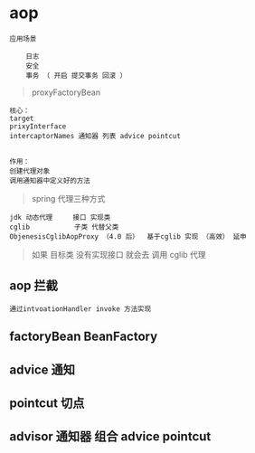 

# aop

    应用场景
    
        日志
        安全
        事务 （ 开启 提交事务 回滚 ）
        
> proxyFactoryBean
    
    核心：
    target
    prixyInterface
    intercaptorNames 通知器 列表 advice pointcut
    
    
    作用：
    创建代理对象
    调用通知器中定义好的方法
    
> spring 代理三种方式

    jdk 动态代理     接口 实现类
    cglib           子类 代替父类
    ObjenesisCglibAopProxy （4.0 后）  基于cglib 实现 （高效） 延申   
    
    
> 如果 目标类 没有实现接口 就会去 调用 cglib 代理



## aop 拦截

    通过intvoationHandler invoke 方法实现
    
    
## factoryBean BeanFactory


## advice 通知

## pointcut 切点

## advisor 通知器 组合 advice pointcut

    
    
    
    
    
    
    
            
        